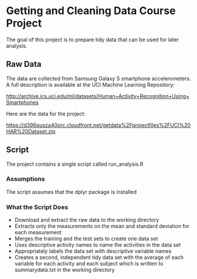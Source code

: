 # Getting and Cleaning Data Course Project
The goal of this project is to prepare tidy data that can be used for later analysis.

## Raw Data
The data are collected from Samsung Galaxy S smartphone accelerometers. A full description is available at the UCI Machine Learning Repository:

http://archive.ics.uci.edu/ml/datasets/Human+Activity+Recognition+Using+Smartphones

Here are the data for the project:

https://d396qusza40orc.cloudfront.net/getdata%2Fprojectfiles%2FUCI%20HAR%20Dataset.zip

## Script
The project contains a single script called run_analysis.R

### Assumptions
The script assumes that the dplyr package is installed

### What the Script Does
* Download and extract the raw data to the working directory
* Extracts only the measurements on the mean and standard deviation for each measurement
* Merges the training and the test sets to create one data set
* Uses descriptive activity names to name the activities in the data set
* Appropriately labels the data set with descriptive variable names
* Creates a second, independent tidy data set with the average of each variable for each activity and each subject which is written to summarydata.txt in the working directory
